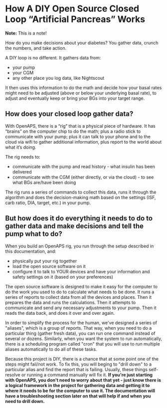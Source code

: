 # How A DIY Open Source Closed Loop “Artificial Pancreas” Works

<div class="alert alert-info">

**Note:** This is a note!

</div>

How do you make decisions about your diabetes? You gather data, crunch the numbers, and take action. 

A DIY loop is no different. It gathers data from:
* your pump
* your CGM
* any other place you log data, like Nightscout

It then uses this information to do the math and decide how your basal rates might need to be adjusted (above or below your underlying basal rate), to adjust and eventually keep or bring your BGs into your target range. 

## How does your closed loop gather data?

With OpenAPS, there is a “rig” that is a physical piece of hardware. It has “brains” on the computer chip to do the math; plus a radio stick to communicate with your pump; plus it can talk to your phone and to the cloud via wifi to gather additional information, plus report to the world about what it’s doing. 

The rig needs to:
* communicate with the pump and read history - what insulin has been delivered
* communicate with the CGM (either directly, or via the cloud) - to see what BGs are/have been doing

The rig runs a series of commands to collect this data, runs it through the algorithm and does the decision-making math based on the settings (ISF, carb ratio, DIA, target, etc.) in your pump. 

## But how does it do everything it needs to do to gather data and make decisions and tell the pump what to do?

When you build an OpenAPS rig, you run through the setup described in this documentation, and:
* physically put your rig together
* load the open source software on it
* configure it to talk to YOUR devices and have your information and safety settings on it (based on your preferences)

The open source software is designed to make it easy for the computer to do the work you used to do to calculate what needs to be done. It runs a series of reports to collect data from all the devices and places. Then it prepares the data and runs the calculations. Then it attempts to communicate and send any necessary adjustments to your pump. Then it reads the data back, and does it over and over again. 

In order to simplify the process for the human, we've designed a series of "aliases", which is a group of reports. That way, when you need to do a particular thing (gather fresh data), you can run one command instead of several or dozens. Similarly, when you want the system to run automatically, there is a scheduling program called "cron" that you will use to run multiple aliases automatically to do all of these tasks.  

Because this project is DIY, there is a chance that at some point one of the steps might fail/not work. To fix this, you will beging to "drill down" to a particular alias and find the report that is failing. Usually, these things self-resolve or running a command  manually will fix it. **If you're just starting with OpenAPS, you don't need to worry about that yet - just know there is a logical framework in the project for gathering data and getting it to where it needs to be for the computer to use it. The documentation will have a troubleshooting section later on that will help if and when you need to drill down.**
